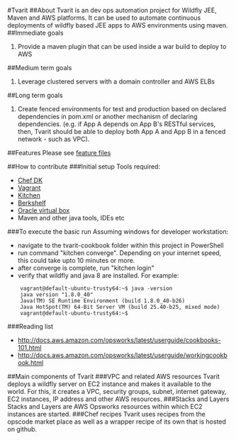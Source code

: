 #Tvarit
##About
Tvarit is an dev ops automation project for Wildfly JEE, Maven and AWS platforms. It can be used to automate continuous deployments of wildfly based JEE apps to AWS environments using maven.
##Immediate goals
1. Provide a maven plugin that can be used inside a war build to deploy to AWS

##Medium term goals
1. Leverage clustered servers with a domain controller and AWS ELBs

##Long term goals
1. Create fenced environments for test and production based on declared dependencies in pom.xml or another mechanism of declaring dependencies. (e.g. if App A depends on App B's RESTful services, then, Tvarit should be able to deploy both App A and App B in a fenced network - such as VPC).

##Features
Please see [feature files](https://github.com/sdole/tvarit-maven/blob/master/tvarit-maven-plugin/StandaloneMode.feature)

##How to contribute
###Initial setup
Tools required:

- [Chef DK](https://downloads.chef.io/chef-dk/)
- [Vagrant](https://www.vagrantup.com/downloads.html)
- [Kitchen](http://kitchen.ci/)
- [Berkshelf](http://berkshelf.com/)
- [Oracle virtual box](https://www.virtualbox.org/wiki/Downloads)
- Maven and other java tools, IDEs etc

###To execute the basic run
Assuming windows for developer workstation:
- navigate to the tvarit-cookbook folder within this project in PowerShell
- run command "kitchen converge". Depending on your internet speed, this could take upto 10 minutes or more.
- after converge is complete, run "kitchen login"
- verify that wildfly and java 8 are installed. For example:
```
    vagrant@default-ubuntu-trusty64:~$ java -version
    java version "1.8.0_40"
    Java(TM) SE Runtime Environment (build 1.8.0_40-b26)
    Java HotSpot(TM) 64-Bit Server VM (build 25.40-b25, mixed mode)
    vagrant@default-ubuntu-trusty64:~$
```

###Reading list
* http://docs.aws.amazon.com/opsworks/latest/userguide/cookbooks-101.html
* http://docs.aws.amazon.com/opsworks/latest/userguide/workingcookbook.html

##Main components of Tvarit
###VPC and related AWS resources
Tvarit deploys a wildfly server on EC2 instance and makes it available to the world. For this, it creates a VPC, security groups, subnet, internet gateway, EC2 instances, IP address and other AWS resources. 
###Stacks and Layers
Stacks and Layers are AWS Opsworks resources within which EC2 instances are started.
###Chef recipes
Tvarit uses recipes from the opscode market place as well as a wrapper recipe of its own that is hosted on github.

